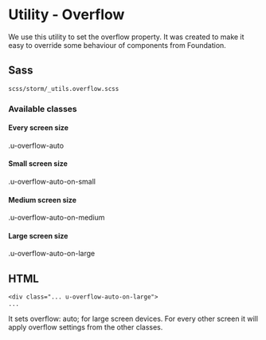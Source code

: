 #  Utility - Overflow 

We use this utility to set the overflow property. It was created to make it easy to override some behaviour of components from Foundation.

## Sass

``` 
scss/storm/_utils.overflow.scss
```

### Available classes

#### Every screen size

.u-overflow-auto

####  Small screen size

.u-overflow-auto-on-small

####  Medium screen size

.u-overflow-auto-on-medium

####  Large screen size

.u-overflow-auto-on-large

## HTML

``` 
<div class="... u-overflow-auto-on-large">
...

```

It sets overflow: auto; for large screen devices. For every other screen it will apply overflow settings from the other classes.
